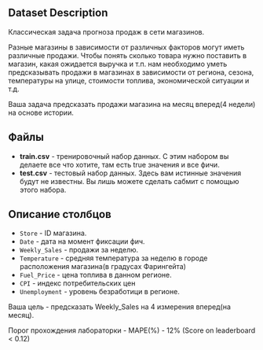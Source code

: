 
## Dataset Description

Классическая задача прогноза продаж в сети магазинов.

Разные магазины в зависимости от различных факторов могут иметь различные продажи. Чтобы понять сколько товара нужно поставить в магазин, какая ожидается выручка и т.п. нам необходимо уметь предсказывать продажи в магазинах в зависимости от региона, сезона, температуры на улице, стоимости топлива, экономической ситуации и т.д.

Ваша задача предсказать продажи магазина на месяц вперед(4 недели) на основе истории.

## Файлы

-   **train.csv** - тренировочный набор данных. С этим набором вы делаете все что хотите, там есть true значения и все фичи.
-   **test.csv** - тестовый набор данных. Здесь вам истинные значения будут не известны. Вы лишь можете сделать сабмит с помощью этого набора.

## Описание столбцов

-   `Store` - ID магазина.
-   `Date` - дата на момент фиксации фич.
-   `Weekly_Sales` - продажи за неделю.
-   `Temperature` - средняя температура за неделю в городе расположения магазина(в градусах Фарингейта)
-   `Fuel_Price` - цена топлива в данном регионе.
-   `CPI` - индекс потребительских цен
-   `Unemployment` - уровень безработици в регионе.

Ваша цель - предсказать Weekly_Sales на 4 измерения вперед(на месяц).
    
Порог прохождения лабораторки - MAPE(%) - 12% (Score on leaderboard < 0.12)
